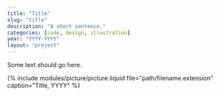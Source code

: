 ```yaml
---
title: "Title"
slug: "title"
description: "A short sentence."
categories: [code, design, illustration]
year: "YYYY-YYYY"
layout: "project"
---
```


Some text should go here.

{% include modules/picture/picture.liquid file="path/filename.extension" caption="Title, YYYY" %}
